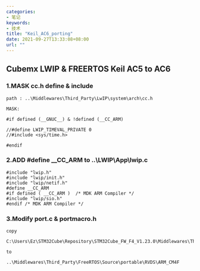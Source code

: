 ```yaml
---
categories:
- 笔记
keywords:
- 技术
title: "Keil_AC6_porting"
date: 2021-09-27T13:33:08+08:00
url: ""
---
```


## Cubemx LWIP & FREERTOS Keil AC5 to AC6

### 1.MASK cc.h  define & include

```
path : ..\Middlewares\Third_Party\LwIP\system\arch\cc.h
```

```
MASK:

#if defined (__GNUC__) & !defined (__CC_ARM)

//#define LWIP_TIMEVAL_PRIVATE 0
//#include <sys/time.h>

#endif
```

### 2.ADD #define __CC_ARM to ..\LWIP\App\lwip.c

```
#include "lwip.h"
#include "lwip/init.h"
#include "lwip/netif.h"
#define __CC_ARM
#if defined ( __CC_ARM )  /* MDK ARM Compiler */
#include "lwip/sio.h"
#endif /* MDK ARM Compiler */
```

### 3.Modify port.c & portmacro.h

```
copy

C:\Users\Ez\STM32Cube\Repository\STM32Cube_FW_F4_V1.23.0\Middlewares\Third_Party\FreeRTOS\Source\portable\GCC\ARM_CM4F

to

..\Middlewares\Third_Party\FreeRTOS\Source\portable\RVDS\ARM_CM4F

```
